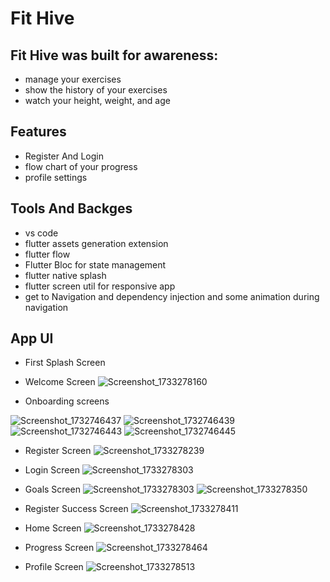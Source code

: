 # Fit Hive

## Fit Hive was built for awareness:
  - manage your exercises
  - show the history of your exercises
  - watch your height, weight, and age
## Features
  - Register And Login
  - flow chart of your progress
  - profile settings
## Tools And Backges
  - vs code
  - flutter assets generation extension
  - flutter flow
  - Flutter Bloc for state management
  - flutter native splash
  - flutter screen util for responsive app
  - get to Navigation and dependency injection and some animation during navigation
## App UI
  - First Splash Screen

  - Welcome Screen
![Screenshot_1733278160](https://github.com/user-attachments/assets/05c49e2b-7766-4986-98e5-d1d0ce8b375e)

  - Onboarding screens
    
![Screenshot_1732746437](https://github.com/user-attachments/assets/2bcddfd7-410e-4508-919e-9513080f5525)
![Screenshot_1732746439](https://github.com/user-attachments/assets/239d8ebf-92b0-4278-b0e9-c10d3d6af8b4)
![Screenshot_1732746443](https://github.com/user-attachments/assets/d8672529-9c25-4a41-bd19-7f28e88ba098)
![Screenshot_1732746445](https://github.com/user-attachments/assets/46744f43-7e31-4e28-82c0-1f954d2023e2)
  - Register Screen
    ![Screenshot_1733278239](https://github.com/user-attachments/assets/692d6346-8f5b-492f-ba54-f126f36a6553)
  - Login Screen
    ![Screenshot_1733278303](https://github.com/user-attachments/assets/83c9f3c1-a003-4888-853b-2ba7c62cb4df)
  - Goals Screen
    ![Screenshot_1733278303](https://github.com/user-attachments/assets/73cf55f2-75ac-467a-878d-e3dd00e89462)
    ![Screenshot_1733278350](https://github.com/user-attachments/assets/1b4a740b-62dd-40f2-b56d-02650c37874e)
  - Register Success Screen
    ![Screenshot_1733278411](https://github.com/user-attachments/assets/35e645e8-5d87-4446-ba9a-9c341c392f05)

  - Home Screen
    ![Screenshot_1733278428](https://github.com/user-attachments/assets/6ac0287e-2e4d-46b7-82b7-f1de6707f0bd)

  - Progress Screen
    ![Screenshot_1733278464](https://github.com/user-attachments/assets/da3d739b-fc06-4b0d-b54f-9d5f2c70e3b0)

  - Profile Screen
    ![Screenshot_1733278513](https://github.com/user-attachments/assets/ea02d90e-4bf4-4d4d-957f-83ae961933b7)





